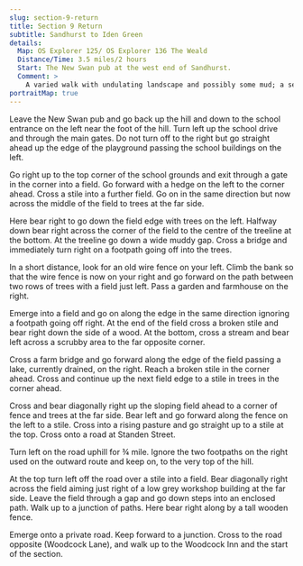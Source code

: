```yaml
---
slug: section-9-return
title: Section 9 Return
subtitle: Sandhurst to Iden Green
details:
  Map: OS Explorer 125/ OS Explorer 136 The Weald
  Distance/Time: 3.5 miles/2 hours
  Start: The New Swan pub at the west end of Sandhurst.
  Comment: >
    A varied walk with undulating landscape and possibly some mud; a section on a quiet country road before the final return to Iden Green. Several stiles, some broken.
portraitMap: true
---
```

Leave the New Swan pub and go back up the hill and down to the school entrance on the left near the foot of the hill. Turn left up the school drive and through the main gates. Do not turn off to the right but go straight ahead up the edge of the playground passing the school buildings on the left.

Go right up to the top corner of the school grounds and exit through a gate in the corner into a field. Go forward with a hedge on the left to the corner ahead. Cross a stile into a further field. Go on in the same direction but now across the middle of the field to trees at the far side.

Here bear right to go down the field edge with trees on the left. Halfway down bear right across the corner of the field to the centre of the treeline at the bottom. At the treeline go down a wide muddy gap. Cross a bridge and immediately turn right on a footpath going off into the trees.

In a short distance, look for an old wire fence on your left. Climb the bank so that the wire fence is now on your right and go forward on the path between two rows of trees with a field just left. Pass a garden and farmhouse on the right.

Emerge into a field and go on along the edge in the same direction ignoring a footpath going off right. At the end of the field cross a broken stile and bear right down the side of a wood. At the bottom, cross a stream and bear left across a scrubby area to the far opposite corner.

Cross a farm bridge and go forward along the edge of the field passing a lake, currently drained, on the right. Reach a broken stile in the corner ahead. Cross and continue up the next field edge to a stile in trees in the corner ahead.

Cross and bear diagonally right up the sloping field ahead to a corner of fence and trees at the far side. Bear left and go forward along the fence on the left to a stile. Cross into a rising pasture and go straight up to a stile at the top. Cross onto a road at Standen Street.

Turn left on the road uphill for ¾ mile. Ignore the two footpaths on the right used on the outward route and keep on, to the very top of the hill.

At the top turn left off the road over a stile into a field. Bear diagonally right across the field aiming just right of a low grey workshop building at the far side. Leave the field through a gap and go down steps into an enclosed path. Walk up to a junction of paths. Here bear right along by a tall wooden fence.

Emerge onto a private road. Keep forward to a junction. Cross to the road opposite (Woodcock Lane), and walk up to the Woodcock Inn and the start of the section.

